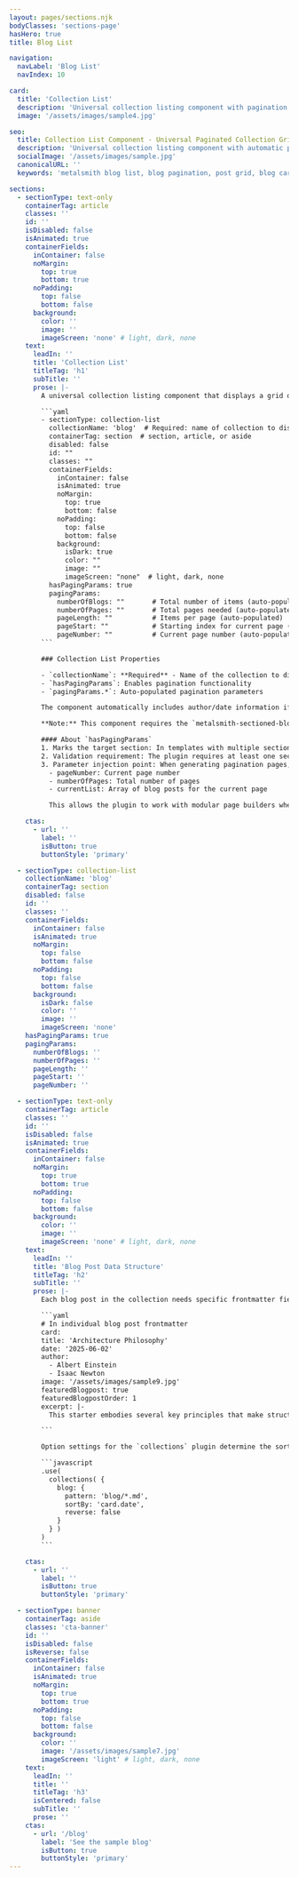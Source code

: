 ```yaml
---
layout: pages/sections.njk
bodyClasses: 'sections-page'
hasHero: true
title: Blog List

navigation:
  navLabel: 'Blog List'
  navIndex: 10

card:
  title: 'Collection List'
  description: 'Universal collection listing component with pagination and card-based layout. Works with any collection (blog, components, etc.).'
  image: '/assets/images/sample4.jpg'

seo:
  title: Collection List Component - Universal Paginated Collection Grid for Metalsmith
  description: 'Universal collection listing component with automatic pagination, card-based layout, and support for any collection type. Display collections in an organized grid with Metalsmith.'
  socialImage: '/assets/images/sample.jpg'
  canonicalURL: ''
  keywords: 'metalsmith blog list, blog pagination, post grid, blog cards, collection display, paginated blog, blog archive component, metalsmith collections'

sections:
  - sectionType: text-only
    containerTag: article
    classes: ''
    id: ''
    isDisabled: false
    isAnimated: true
    containerFields:
      inContainer: false
      noMargin:
        top: true
        bottom: true
      noPadding:
        top: false
        bottom: false
      background:
        color: ''
        image: ''
        imageScreen: 'none' # light, dark, none
    text:
      leadIn: ''
      title: 'Collection List'
      titleTag: 'h1'
      subTitle: ''
      prose: |-
        A universal collection listing component that displays a grid of items with pagination support. Works with any collection (blog posts, components, products, etc.) and automatically detects available fields like author and date.

        ```yaml
        - sectionType: collection-list
          collectionName: 'blog'  # Required: name of collection to display
          containerTag: section  # section, article, or aside
          disabled: false
          id: ""
          classes: ""
          containerFields:
            inContainer: false
            isAnimated: true
            noMargin:
              top: true
              bottom: false
            noPadding:
              top: false
              bottom: false
            background:
              isDark: true
              color: ""
              image: ""
              imageScreen: "none"  # light, dark, none
          hasPagingParams: true
          pagingParams:
            numberOfBlogs: ""       # Total number of items (auto-populated)
            numberOfPages: ""       # Total pages needed (auto-populated)
            pageLength: ""          # Items per page (auto-populated)
            pageStart: ""           # Starting index for current page (auto-populated)
            pageNumber: ""          # Current page number (auto-populated)
        ```

        ### Collection List Properties

        - `collectionName`: **Required** - Name of the collection to display ('blog', 'components', 'products', etc.)
        - `hasPagingParams`: Enables pagination functionality
        - `pagingParams.*`: Auto-populated pagination parameters

        The component automatically includes author/date information if present in collection items.

        **Note:** This component requires the `metalsmith-sectioned-blog-pagination` plugin to calculate and populate pagination parameters automatically.

        #### About `hasPagingParams`
        1. Marks the target section: In templates with multiple sections, hasPagingParams: true identifies which specific section should receive the pagination metadata (page number, total pages, current list of posts).
        2. Validation requirement: The plugin requires at least one section with hasPagingParams: true in the main template file. If missing, it throws an error: "blog.md must contain a section with  hasPagingParams: true" (src/index.js:50-51).
        3. Parameter injection point: When generating pagination pages, the plugin finds the section with hasPagingParams: true and injects the pagination parameters into that section's params object, including:
          - pageNumber: Current page number
          - numberOfPages: Total number of pages
          - currentList: Array of blog posts for the current page

          This allows the plugin to work with modular page builders where content is organized in sections, ensuring pagination data goes to the correct section rather than being added globally.

    ctas:
      - url: ''
        label: ''
        isButton: true
        buttonStyle: 'primary'

  - sectionType: collection-list
    collectionName: 'blog'
    containerTag: section
    disabled: false
    id: ''
    classes: ''
    containerFields:
      inContainer: false
      isAnimated: true
      noMargin:
        top: false
        bottom: false
      noPadding:
        top: false
        bottom: false
      background:
        isDark: false
        color: ''
        image: ''
        imageScreen: 'none'
    hasPagingParams: true
    pagingParams:
      numberOfBlogs: ''
      numberOfPages: ''
      pageLength: ''
      pageStart: ''
      pageNumber: ''

  - sectionType: text-only
    containerTag: article
    classes: ''
    id: ''
    isDisabled: false
    isAnimated: true
    containerFields:
      inContainer: false
      noMargin:
        top: true
        bottom: true
      noPadding:
        top: false
        bottom: false
      background:
        color: ''
        image: ''
        imageScreen: 'none' # light, dark, none
    text:
      leadIn: ''
      title: 'Blog Post Data Structure'
      titleTag: 'h2'
      subTitle: ''
      prose: |-
        Each blog post in the collection needs specific frontmatter fields for the blog-list component to render properly:

        ```yaml
        # In individual blog post frontmatter
        card:
        title: 'Architecture Philosophy'
        date: '2025-06-02'
        author:
          - Albert Einstein
          - Isaac Newton
        image: '/assets/images/sample9.jpg'
        featuredBlogpost: true
        featuredBlogpostOrder: 1
        excerpt: |-
          This starter embodies several key principles that make structured content management both powerful and approachable.

        ```

        Option settings for the `collections` plugin determine the sort order of the cards. In `metalsmith.js`:

        ```javascript
        .use(
          collections( {
            blog: {
              pattern: 'blog/*.md',
              sortBy: 'card.date',
              reverse: false
            }
          } )
        )
        ```

    ctas:
      - url: ''
        label: ''
        isButton: true
        buttonStyle: 'primary'

  - sectionType: banner
    containerTag: aside
    classes: 'cta-banner'
    id: ''
    isDisabled: false
    isReverse: false
    containerFields:
      inContainer: false
      isAnimated: true
      noMargin:
        top: true
        bottom: true
      noPadding:
        top: false
        bottom: false
      background:
        color: ''
        image: '/assets/images/sample7.jpg'
        imageScreen: 'light' # light, dark, none
    text:
      leadIn: ''
      title: ''
      titleTag: 'h3'
      isCentered: false
      subTitle: ''
      prose: ''
    ctas:
      - url: '/blog'
        label: 'See the sample blog'
        isButton: true
        buttonStyle: 'primary'
---
```

